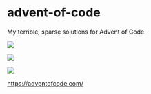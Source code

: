 # advent-of-code
My terrible, sparse solutions for Advent of Code

![](https://img.shields.io/badge/day%20📅-10-blue)

![](https://img.shields.io/badge/stars%20⭐-4-yellow)

![](https://img.shields.io/badge/days%20completed-2-red)

https://adventofcode.com/
